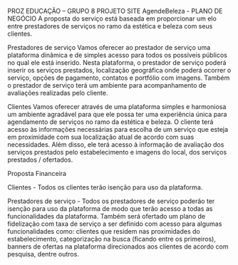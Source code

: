 PROZ EDUCAÇÃO – GRUPO 8
PROJETO SITE AgendeBeleza - PLANO DE NEGÓCIO
A proposta do serviço está baseada em proporcionar um elo entre prestadores de serviços no ramo da estética e beleza com seus clientes.
 
Prestadores de serviço
Vamos oferecer ao prestador de serviço uma plataforma dinâmica e de simples acesso para todos os possíveis públicos no qual ele está inserido. Nesta plataforma, o prestador de serviço poderá inserir os serviços prestados, localização geográfica onde poderá ocorrer o serviço, opções de pagamento, contatos e portfólio com imagens. Também o prestador de serviço terá um ambiente para acompanhamento de avaliações realizadas pelo cliente.
 
Clientes
Vamos oferecer através de uma plataforma simples e harmoniosa um ambiente agradável para que ele possa ter uma experiência única para agendamento de serviços no ramo da estética e beleza.
O cliente terá acesso às informações necessárias para escolha de um serviço que esteja em proximidade com sua localização atual de acordo com suas necessidades. Além disso, ele terá acesso à informação de avaliação dos serviços prestados pelo estabelecimento e imagens do local, dos serviços prestados / ofertados.

Proposta Financeira

Clientes - Todos os clientes terão isenção para uso da plataforma.

Prestadores de serviço - Todos os prestadores de serviço poderão ter isenção para uso da plataforma de modo que terão acesso a todas as funcionalidades da plataforma. Também será ofertado um plano de fidelização com taxa de serviço a ser definido com acesso para algumas funcionalidades como: clientes que residem nas proximidades do estabelecimento, categorização na busca (ficando entre os primeiros), banners de ofertas na plataforma direcionados aos clientes de acordo com pesquisa, dentre outros.

